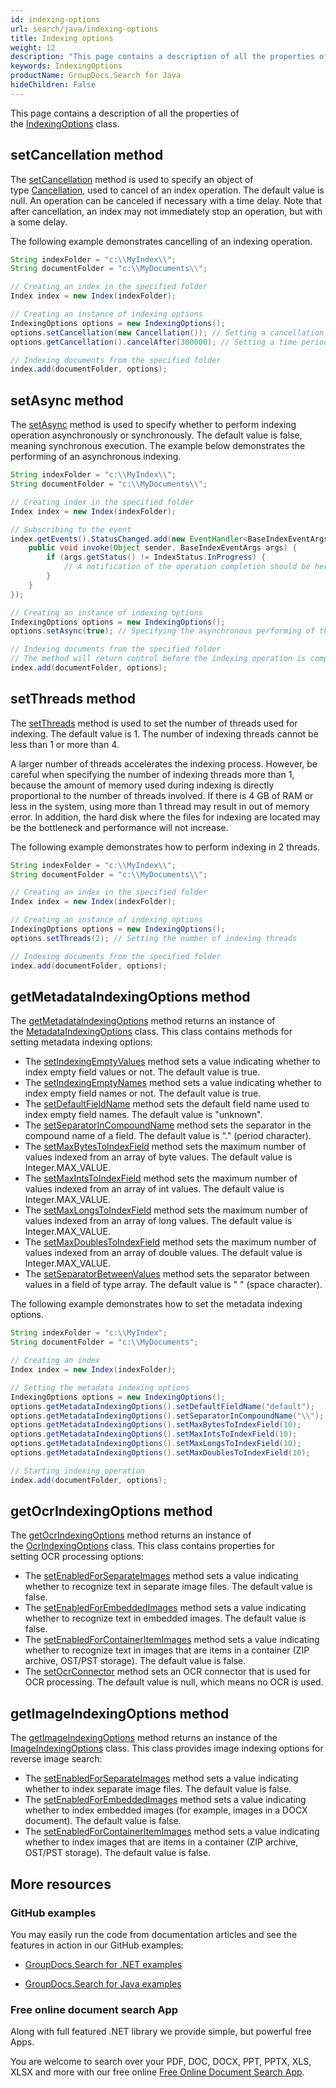 ```yaml
---
id: indexing-options
url: search/java/indexing-options
title: Indexing options
weight: 12
description: "This page contains a description of all the properties of the IndexingOptions class"
keywords: IndexingOptions
productName: GroupDocs.Search for Java
hideChildren: False
---
```

This page contains a description of all the properties of the [IndexingOptions](https://apireference.groupdocs.com/search/java/com.groupdocs.search.options/IndexingOptions) class.

## setCancellation method

The [setCancellation](https://apireference.groupdocs.com/search/java/com.groupdocs.search.options/IndexingOptions#setCancellation(com.groupdocs.search.common.Cancellation)) method is used to specify an object of type [Cancellation](https://apireference.groupdocs.com/search/java/com.groupdocs.search.common/Cancellation), used to cancel of an index operation. The default value is null. An operation can be canceled if necessary with a time delay. Note that after cancellation, an index may not immediately stop an operation, but with a some delay.

The following example demonstrates cancelling of an indexing operation.

```java
String indexFolder = "c:\\MyIndex\\";
String documentFolder = "c:\\MyDocuments\\";

// Creating an index in the specified folder
Index index = new Index(indexFolder);

// Creating an instance of indexing options
IndexingOptions options = new IndexingOptions();
options.setCancellation(new Cancellation()); // Setting a cancellation object
options.getCancellation().cancelAfter(300000); // Setting a time period of 300 seconds after which the indexing operation will be cancelled

// Indexing documents from the specified folder
index.add(documentFolder, options);
```

## setAsync method

The [setAsync](https://apireference.groupdocs.com/search/java/com.groupdocs.search.options/IndexingOptions#setAsync(boolean)) method is used to specify whether to perform indexing operation asynchronously or synchronously. The default value is false, meaning synchronous execution. The example below demonstrates the performing of an asynchronous indexing.

```java
String indexFolder = "c:\\MyIndex\\";
String documentFolder = "c:\\MyDocuments\\";

// Creating index in the specified folder
Index index = new Index(indexFolder);

// Subscribing to the event
index.getEvents().StatusChanged.add(new EventHandler<BaseIndexEventArgs>() {
    public void invoke(Object sender, BaseIndexEventArgs args) {
        if (args.getStatus() != IndexStatus.InProgress) {
            // A notification of the operation completion should be here
        }
    }
});

// Creating an instance of indexing options
IndexingOptions options = new IndexingOptions();
options.setAsync(true); // Specifying the asynchronous performing of the operation

// Indexing documents from the specified folder
// The method will return control before the indexing operation is completed
index.add(documentFolder, options);
```

## setThreads method

The [setThreads](https://apireference.groupdocs.com/search/java/com.groupdocs.search.options/IndexingOptions#setThreads(int)) method is used to set the number of threads used for indexing. The default value is 1. The number of indexing threads cannot be less than 1 or more than 4.

A larger number of threads accelerates the indexing process. However, be careful when specifying the number of indexing threads more than 1, because the amount of memory used during indexing is directly proportional to the number of threads involved. If there is 4 GB of RAM or less in the system, using more than 1 thread may result in out of memory error. In addition, the hard disk where the files for indexing are located may be the bottleneck and performance will not increase.

The following example demonstrates how to perform indexing in 2 threads.

```java
String indexFolder = "c:\\MyIndex\\";
String documentFolder = "c:\\MyDocuments\\";

// Creating an index in the specified folder
Index index = new Index(indexFolder);

// Creating an instance of indexing options
IndexingOptions options = new IndexingOptions();
options.setThreads(2); // Setting the number of indexing threads

// Indexing documents from the specified folder
index.add(documentFolder, options);
```

## getMetadataIndexingOptions method

The [getMetadataIndexingOptions](https://apireference.groupdocs.com/search/java/com.groupdocs.search.options/IndexingOptions#getMetadataIndexingOptions()) method returns an instance of the [MetadataIndexingOptions](https://apireference.groupdocs.com/search/java/com.groupdocs.search.options/MetadataIndexingOptions) class. This class contains methods for setting metadata indexing options:

* The [setIndexingEmptyValues](https://apireference.groupdocs.com/search/java/com.groupdocs.search.options/MetadataIndexingOptions#setIndexingEmptyValues(boolean)) method sets a value indicating whether to index empty field values or not. The default value is true.
* The [setIndexingEmptyNames](https://apireference.groupdocs.com/search/java/com.groupdocs.search.options/MetadataIndexingOptions#setIndexingEmptyNames(boolean)) method sets a value indicating whether to index empty field names or not. The default value is true.
* The [setDefaultFieldName](https://apireference.groupdocs.com/search/java/com.groupdocs.search.options/MetadataIndexingOptions#setDefaultFieldName(java.lang.String)) method sets the default field name used to index empty field names. The default value is "unknown".
* The [setSeparatorInCompoundName](https://apireference.groupdocs.com/search/java/com.groupdocs.search.options/MetadataIndexingOptions#setSeparatorInCompoundName(java.lang.String)) method sets the separator in the compound name of a field. The default value is "." (period character).
* The [setMaxBytesToIndexField](https://apireference.groupdocs.com/search/java/com.groupdocs.search.options/MetadataIndexingOptions#setMaxBytesToIndexField(int)) method sets the maximum number of values indexed from an array of byte values. The default value is Integer.MAX\_VALUE.
* The [setMaxIntsToIndexField](https://apireference.groupdocs.com/search/java/com.groupdocs.search.options/MetadataIndexingOptions#setMaxIntsToIndexField(int)) method sets the maximum number of values indexed from an array of int values. The default value is Integer.MAX\_VALUE.
* The [setMaxLongsToIndexField](https://apireference.groupdocs.com/search/java/com.groupdocs.search.options/MetadataIndexingOptions#setMaxLongsToIndexField(int)) method sets the maximum number of values indexed from an array of long values. The default value is Integer.MAX\_VALUE.
* The [setMaxDoublesToIndexField](https://apireference.groupdocs.com/search/java/com.groupdocs.search.options/MetadataIndexingOptions#setMaxDoublesToIndexField(int)) method sets the maximum number of values indexed from an array of double values. The default value is Integer.MAX\_VALUE.
* The [setSeparatorBetweenValues](https://apireference.groupdocs.com/search/java/com.groupdocs.search.options/MetadataIndexingOptions#setSeparatorBetweenValues(java.lang.String)) method sets the separator between values in a field of type array. The default value is " " (space character).

The following example demonstrates how to set the metadata indexing options.

```java
String indexFolder = "c:\\MyIndex";
String documentFolder = "c:\\MyDocuments";

// Creating an index
Index index = new Index(indexFolder);

// Setting the metadata indexing options
IndexingOptions options = new IndexingOptions();
options.getMetadataIndexingOptions().setDefaultFieldName("default");
options.getMetadataIndexingOptions().setSeparatorInCompoundName("\\");
options.getMetadataIndexingOptions().setMaxBytesToIndexField(10);
options.getMetadataIndexingOptions().setMaxIntsToIndexField(10);
options.getMetadataIndexingOptions().setMaxLongsToIndexField(10);
options.getMetadataIndexingOptions().setMaxDoublesToIndexField(10);

// Starting indexing operation
index.add(documentFolder, options);
```

## getOcrIndexingOptions method

The [getOcrIndexingOptions](https://apireference.groupdocs.com/search/java/com.groupdocs.search.options/IndexingOptions#getOcrIndexingOptions()) method returns an instance of the [OcrIndexingOptions](https://apireference.groupdocs.com/search/java/com.groupdocs.search.options/OcrIndexingOptions) class. This class contains properties for setting OCR processing options:

* The [setEnabledForSeparateImages](https://apireference.groupdocs.com/search/java/com.groupdocs.search.options/OcrIndexingOptions#setEnabledForSeparateImages(boolean)) method sets a value indicating whether to recognize text in separate image files. The default value is false.
* The [setEnabledForEmbeddedImages](https://apireference.groupdocs.com/search/java/com.groupdocs.search.options/OcrIndexingOptions#setEnabledForEmbeddedImages(boolean)) method sets a value indicating whether to recognize text in embedded images. The default value is false.
* The [setEnabledForContainerItemImages](https://apireference.groupdocs.com/search/java/com.groupdocs.search.options/OcrIndexingOptions#setEnabledForContainerItemImages(boolean)) method sets a value indicating whether to recognize text in images that are items in a container (ZIP archive, OST/PST storage). The default value is false.
* The [setOcrConnector](https://apireference.groupdocs.com/search/java/com.groupdocs.search.options/OcrIndexingOptions#setOcrConnector(com.groupdocs.search.options.IOcrConnector)) method sets an OCR connector that is used for OCR processing. The default value is null, which means no OCR is used.

## getImageIndexingOptions method

The [getImageIndexingOptions](https://reference.groupdocs.com/search/java/com.groupdocs.search.options/IndexingOptions#getImageIndexingOptions()) method returns an instance of the [ImageIndexingOptions](https://reference.groupdocs.com/search/java/com.groupdocs.search.options/ImageIndexingOptions) class. This class provides image indexing options for reverse image search:

* The [setEnabledForSeparateImages](https://apireference.groupdocs.com/search/java/com.groupdocs.search.options/ImageIndexingOptions#setEnabledForSeparateImages(boolean)) method sets a value indicating whether to index separate image files. The default value is false.
* The [setEnabledForEmbeddedImages](https://apireference.groupdocs.com/search/java/com.groupdocs.search.options/ImageIndexingOptions#setEnabledForEmbeddedImages(boolean)) method sets a value indicating whether to index embedded images (for example, images in a DOCX document). The default value is false.
* The [setEnabledForContainerItemImages](https://apireference.groupdocs.com/search/java/com.groupdocs.search.options/ImageIndexingOptions#setEnabledForContainerItemImages(boolean)) method sets a value indicating whether to index images that are items in a container (ZIP archive, OST/PST storage). The default value is false.

## More resources

### GitHub examples

You may easily run the code from documentation articles and see the features in action in our GitHub examples:

* [GroupDocs.Search for .NET examples](https://github.com/groupdocs-search/GroupDocs.Search-for-.NET)

* [GroupDocs.Search for Java examples](https://github.com/groupdocs-search/GroupDocs.Search-for-Java)

### Free online document search App

Along with full featured .NET library we provide simple, but powerful free Apps.

You are welcome to search over your PDF, DOC, DOCX, PPT, PPTX, XLS, XLSX and more with our free online [Free Online Document Search App](https://products.groupdocs.app/search).
